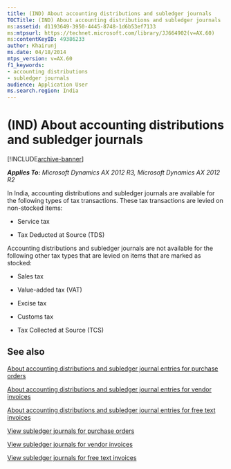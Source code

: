 ```yaml
---
title: (IND) About accounting distributions and subledger journals
TOCTitle: (IND) About accounting distributions and subledger journals
ms:assetid: d1193649-3950-4445-8748-1d6b53ef7133
ms:mtpsurl: https://technet.microsoft.com/library/JJ664902(v=AX.60)
ms:contentKeyID: 49386233
author: Khairunj
ms.date: 04/18/2014
mtps_version: v=AX.60
f1_keywords:
- accounting distributions
- subledger journals
audience: Application User
ms.search.region: India
---
```


# (IND) About accounting distributions and subledger journals 


[!INCLUDE[archive-banner](includes/archive-banner.md)]


_**Applies To:** Microsoft Dynamics AX 2012 R3, Microsoft Dynamics AX 2012 R2_

In India, accounting distributions and subledger journals are available for the following types of tax transactions. These tax transactions are levied on non-stocked items:

  - Service tax

  - Tax Deducted at Source (TDS)

Accounting distributions and subledger journals are not available for the following other tax types that are levied on items that are marked as stocked:

  - Sales tax

  - Value-added tax (VAT)

  - Excise tax

  - Customs tax

  - Tax Collected at Source (TCS)

## See also

[About accounting distributions and subledger journal entries for purchase orders](about-accounting-distributions-and-subledger-journal-entries-for-purchase-orders.md)

[About accounting distributions and subledger journal entries for vendor invoices](about-accounting-distributions-and-subledger-journal-entries-for-vendor-invoices.md)

[About accounting distributions and subledger journal entries for free text invoices](about-accounting-distributions-and-subledger-journal-entries-for-free-text-invoices.md)

[View subledger journals for purchase orders](view-subledger-journals-for-purchase-orders.md)

[View subledger journals for vendor invoices](view-subledger-journals-for-vendor-invoices.md)

[View subledger journals for free text invoices](view-subledger-journals-for-free-text-invoices.md)

  


